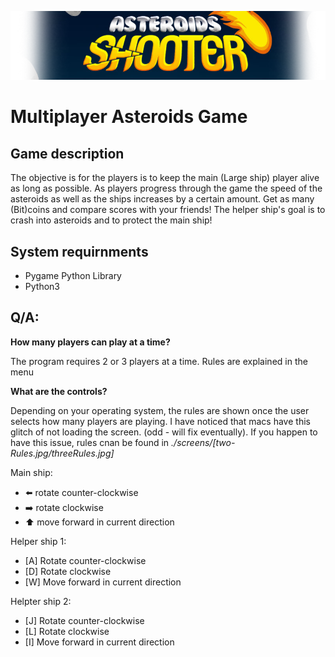 
![](gitimages/asteroidShooter.png)
# Multiplayer Asteroids Game

## Game description
The objective is for the players is to keep the main (Large ship) player alive as long as possible. As players progress through the game the speed of the asteroids as well as the ships increases by a certain amount. Get as many (Bit)coins and compare scores with your friends! The helper ship's goal is to crash into asteroids and to protect the main ship!

## System requirnments
- Pygame Python Library
- Python3

## Q/A:

**How many players can play at a time?**

The program requires 2 or 3 players at a time. Rules are explained in the menu

**What are the controls?**

Depending on your operating system, the rules are shown once the user selects how many players are playing. I have noticed that macs have this glitch of not loading the screen. (odd - will fix eventually). If you happen to have this issue, rules cnan be found in *./screens/[two-Rules.jpg/threeRules.jpg]*

Main ship:
- :arrow_left: rotate counter-clockwise
- :arrow_right: rotate clockwise
- :arrow_up: move forward in current direction

Helper ship 1:
- [A] Rotate counter-clockwise
- [D] Rotate clockwise
- [W] Move forward in current direction

Helpter ship 2:
- [J] Rotate counter-clockwise
- [L] Rotate clockwise
- [I] Move forward in current direction






